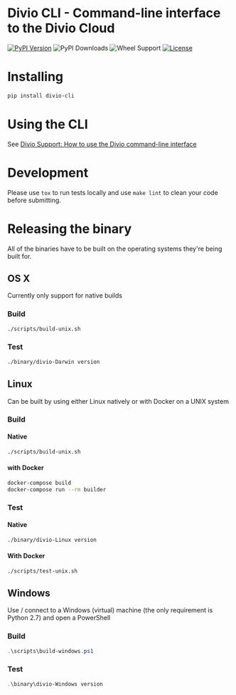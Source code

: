 Divio CLI - Command-line interface to the Divio Cloud
=====================================================

[![PyPI Version](https://img.shields.io/pypi/v/divio-cli.svg)](https://pypi.python.org/pypi/divio-cli)
![PyPI Downloads](https://img.shields.io/pypi/dm/divio-cli.svg)
![Wheel Support](https://img.shields.io/pypi/wheel/divio-cli.svg)
[![License](https://img.shields.io/pypi/l/divio-cli.svg)](https://github.com/divio/divio-cli/blob/master/LICENSE.txt)

# Installing

```bash
pip install divio-cli
```

# Using the CLI

See [Divio Support: How to use the Divio command-line interface](http://support.divio.com/local-development/divio-shell/divio-cli-reference)

# Development

Please use `tox` to run tests locally and use `make lint` to clean your code before submitting. 

# Releasing the binary

All of the binaries have to be built on the operating systems they're being built for.

## OS X

Currently only support for native builds 

### Build

```bash
./scripts/build-unix.sh
```

### Test
    
```bash
./binary/divio-Darwin version
```

## Linux

Can be built by using either Linux natively or with Docker on a UNIX system

### Build

#### Native

```bash
./scripts/build-unix.sh
```

#### with Docker

```bash
docker-compose build
docker-compose run --rm builder
```

### Test

#### Native

```bash
./binary/divio-Linux version
```

#### With Docker

```bash
./scripts/test-unix.sh
```

## Windows

Use / connect to a Windows (virtual) machine (the only requirement is Python 2.7) and open a PowerShell

### Build

```powershell
.\scripts\build-windows.ps1
```

### Test

```powershell
.\binary\divio-Windows version
```
